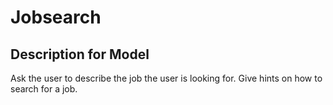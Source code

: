 # Jobsearch

## Description for Model

Ask the user to describe the job the user is looking for. Give hints on how to search for a job.

